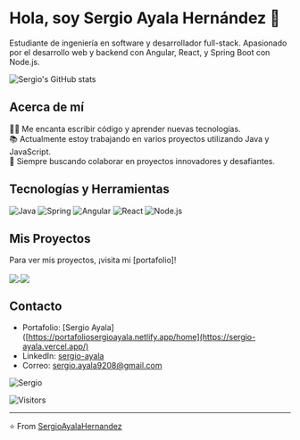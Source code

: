 # Hola, soy Sergio Ayala Hernández 👋

Estudiante de ingeniería en software y desarrollador full-stack. Apasionado por el desarrollo web y backend con Angular, React, y Spring Boot con Node.js.

![Sergio's GitHub stats](https://github-readme-stats.vercel.app/api?username=SergioAyalaHernandez&show_icons=true&theme=radical)

## Acerca de mí

👨‍💻 Me encanta escribir código y aprender nuevas tecnologías.  
📚 Actualmente estoy trabajando en varios proyectos utilizando Java y JavaScript.  
🚀 Siempre buscando colaborar en proyectos innovadores y desafiantes.

## Tecnologías y Herramientas

![Java](https://img.shields.io/badge/-Java-007396?style=for-the-badge&logo=java&logoColor=white)
![Spring](https://img.shields.io/badge/-Spring-6DB33F?style=for-the-badge&logo=spring&logoColor=white)
![Angular](https://img.shields.io/badge/-Angular-DD0031?style=for-the-badge&logo=angular&logoColor=white)
![React](https://img.shields.io/badge/-React-61DAFB?style=for-the-badge&logo=react&logoColor=white)
![Node.js](https://img.shields.io/badge/-Node.js-339933?style=for-the-badge&logo=nodedotjs&logoColor=white)

## Mis Proyectos

Para ver mis proyectos, ¡visita mi [portafolio]!

<!-- Esto generará tarjetas de GitHub para tus repositorios -->
<a href="https://github.com/SergioAyalaHernandez/JAVA_SPRING_CRUD">
  <img align="center" src="https://github-readme-stats.vercel.app/api/pin/?username=SergioAyalaHernandez&repo=JAVA_SPRING_CRUD&theme=radical" />
</a>
<a href="https://github.com/SergioAyalaHernandez/back-trello-fake">
  <img align="center" src="https://github-readme-stats.vercel.app/api/pin/?username=SergioAyalaHernandez&repo=back-trello-fake&theme=radical" />
</a>

## Contacto

- Portafolio: [Sergio Ayala]([https://portafoliosergioayala.netlify.app/home](https://sergio-ayala.vercel.app/)
- LinkedIn: [sergio-ayala](https://www.linkedin.com/in/sergio-ayala-50b7b0114)
- Correo: [sergio.ayala9208@gmail.com](mailto:sergio.ayala9208@gmail.com)

<!-- Aquí puedes incluir una imagen o un GIF que te represente -->
![Sergio](https://i.ytimg.com/vi/VGbtmXl8UMU/maxresdefault.jpg)

<!-- Este es un contador de visitas para tu perfil de GitHub -->
![Visitors](https://visitor-badge.laobi.icu/badge?page_id=SergioAyalaHernandez.SergioAyalaHernandez)

<!-- Incluye este footer si quieres -->
---

⭐️ From [SergioAyalaHernandez](https://github.com/SergioAyalaHernandez)
